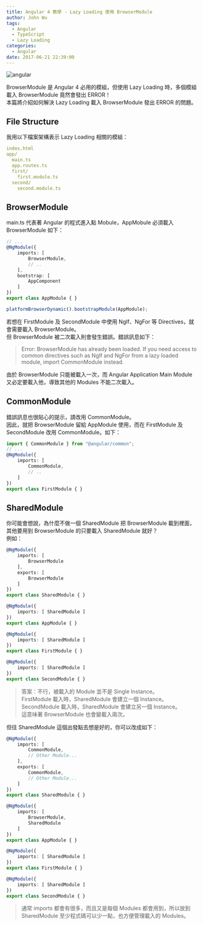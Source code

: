 ```yaml
---
title: Angular 4 教學 - Lazy Loading 使用 BrowserModule 
author: John Wu
tags:
  - Angular
  - TypeScript
  - Lazy Loading
categories:
  - Angular
date: 2017-06-21 22:39:00
---
```

![angular](/images/logo-angular.png)

BrowserModule 是 Angular 4 必用的模組，但使用 Lazy Loading 時，多個模組載入 BrowserModule 竟然會發出 ERROR！  
本篇將介紹如何解決 Lazy Loading 載入 BrowserModule 發出 ERROR 的問題。  

<!-- more -->

## File Structure

我用以下檔案架構表示 Lazy Loading 相關的模組：

```yml
index.html
app/
  main.ts
  app.routes.ts
  first/
    first.module.ts
  second/
    second.module.ts
```

## BrowserModule

main.ts 代表著 Angular 的程式進入點 Mobule，AppMobule 必須載入 BrowserModule 如下：

```ts
// ...
@NgModule({
    imports: [
        BrowserModule,
        // ..
    ],
    bootstrap: [
        AppComponent
    ]
})
export class AppModule { }

platformBrowserDynamic().bootstrapModule(AppModule);
```

若想在 FirstModule 及 SecondModule 中使用 NgIf、NgFor 等 Directives，就會需要載入 BrowserModule。  
但 BrowserModule 被二次載入則會發生錯誤。錯誤訊息如下：  

> Error: BrowserModule has already been loaded. If you need access to common directives such as NgIf and NgFor from a lazy loaded module, import CommonModule instead.  

由於 BrowserModule 只能被載入一次，而 Angular Application Main Module 又必定要載入他，導致其他的 Modules 不能二次載入。  

## CommonModule

錯誤訊息也很貼心的提示，請改用 CommonModule。  
因此，就把 BrowserModule 留給 AppModule 使用，而在 FirstModule 及 SecondModule 改用 CommonModule。如下：  
```ts
import { CommonModule } from "@angular/common";
// ...
@NgModule({
    imports: [
        CommonModule,
        // ..
    ]
})
export class FirstModule { }
```

## SharedModule

你可能會想說，為什麼不做一個 SharedModule 把 BrowserModule 載到裡面，其他要用到 BrowserModule 的只要載入 SharedModule 就好？  
例如：
```ts
@NgModule({
    imports: [
        BrowserModule
    ],
    exports: [
        BrowserModule
    ]
})
export class SharedModule { }

@NgModule({
    imports: [ SharedModule ]
})
export class AppModule { }

@NgModule({
    imports: [ SharedModule ]
})
export class FirstModule { }

@NgModule({
    imports: [ SharedModule ]
})
export class SecondModule { }
```
> 答案：不行，被載入的 Module 並不是 Single Instance。  
FirstModule 載入時，SharedModule 會建立一個 Instance。  
SecondModule 載入時，SharedModule 會建立另一個 Instance。  
這意味著 BrowserModule 也會變載入兩次。

但往 SharedModule 這個出發點去想是好的，你可以改成如下：
```ts
@NgModule({
    imports: [
        CommonModule,
        // Other Module...
    ],
    exports: [
        CommonModule,
        // Other Module...
    ]
})
export class SharedModule { }

@NgModule({
    imports: [
        BrowserModule,
        SharedModule 
    ]
})
export class AppModule { }

@NgModule({
    imports: [ SharedModule ]
})
export class FirstModule { }

@NgModule({
    imports: [ SharedModule ]
})
export class SecondModule { }
```
> 通常 imports 都會有很多，而且又是每個 Modules 都會用到，所以放到 SharedModule 至少程式碼可以少一點，也方便管理載入的 Modules。  
